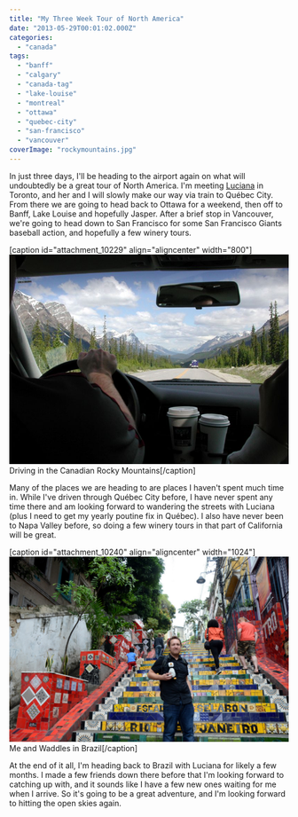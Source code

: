 ```yaml
---
title: "My Three Week Tour of North America"
date: "2013-05-29T00:01:02.000Z"
categories: 
  - "canada"
tags: 
  - "banff"
  - "calgary"
  - "canada-tag"
  - "lake-louise"
  - "montreal"
  - "ottawa"
  - "quebec-city"
  - "san-francisco"
  - "vancouver"
coverImage: "rockymountains.jpg"
---
```


In just three days, I'll be heading to the airport again on what will undoubtedly be a great tour of North America. I'm meeting [Luciana](http://twitter.com/lutessaroto) in Toronto, and her and I will slowly make our way via train to Québec City. From there we are going to head back to Ottawa for a weekend, then off to Banff, Lake Louise and hopefully Jasper. After a brief stop in Vancouver, we're going to head down to San Francisco for some San Francisco Giants baseball action, and hopefully a few winery tours.

\[caption id="attachment\_10229" align="aligncenter" width="800"\][![Canadian Rocky Mountains](images/rockymountains.jpg)](http://www.migratorynerd.com/wordpress/wp-content/uploads/2013/05/rockymountains.jpg) Driving in the Canadian Rocky Mountains\[/caption\]

Many of the places we are heading to are places I haven't spent much time in. While I've driven through Québec City before, I have never spent any time there and am looking forward to wandering the streets with Luciana (plus I need to get my yearly poutine fix in Québec). I also have never been to Napa Valley before, so doing a few winery tours in that part of California will be great.

\[caption id="attachment\_10240" align="aligncenter" width="1024"\][![Me and Waddles in Brazil](images/brazil.jpg)](http://www.migratorynerd.com/wordpress/wp-content/uploads/2013/05/brazil.jpg) Me and Waddles in Brazil\[/caption\]

At the end of it all, I'm heading back to Brazil with Luciana for likely a few months. I made a few friends down there before that I'm looking forward to catching up with, and it sounds like I have a few new ones waiting for me when I arrive. So it's going to be a great adventure, and I'm looking forward to hitting the open skies again.
